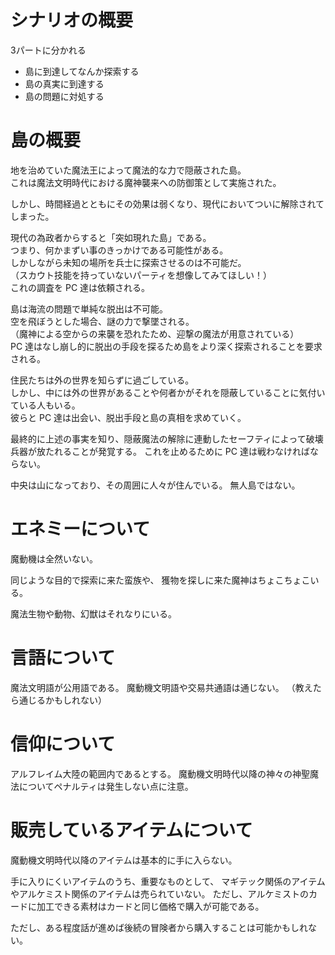 # シナリオの概要

3パートに分かれる

* 島に到達してなんか探索する
* 島の真実に到達する
* 島の問題に対処する

# 島の概要

地を治めていた魔法王によって魔法的な力で隠蔽された島。   
これは魔法文明時代における魔神襲来への防御策として実施された。

しかし、時間経過とともにその効果は弱くなり、現代においてついに解除されてしまった。

現代の為政者からすると「突如現れた島」である。   
つまり、何かまずい事のきっかけである可能性がある。   
しかしながら未知の場所を兵士に探索させるのは不可能だ。   
（スカウト技能を持っていないパーティを想像してみてほしい！）   
これの調査を PC 達は依頼される。   

島は海流の問題で単純な脱出は不可能。   
空を飛ぼうとした場合、謎の力で撃墜される。   
（魔神による空からの来襲を恐れたため、迎撃の魔法が用意されている）   
PC 達はなし崩し的に脱出の手段を探るため島をより深く探索されることを要求される。

住民たちは外の世界を知らずに過ごしている。   
しかし、中には外の世界があることや何者かがそれを隠蔽していることに気付いている人もいる。   
彼らと PC 達は出会い、脱出手段と島の真相を求めていく。

最終的に上述の事実を知り、隠蔽魔法の解除に連動したセーフティによって破壊兵器が放たれることが発覚する。
これを止めるために PC 達は戦わなければならない。

中央は山になっており、その周囲に人々が住んでいる。
無人島ではない。

# エネミーについて

魔動機は全然いない。

同じような目的で探索に来た蛮族や、
獲物を探しに来た魔神はちょこちょこいる。

魔法生物や動物、幻獣はそれなりにいる。

# 言語について

魔法文明語が公用語である。
魔動機文明語や交易共通語は通じない。
（教えたら通じるかもしれない）

# 信仰について

アルフレイム大陸の範囲内であるとする。
魔動機文明時代以降の神々の神聖魔法についてペナルティは発生しない点に注意。

# 販売しているアイテムについて

魔動機文明時代以降のアイテムは基本的に手に入らない。

手に入りにくいアイテムのうち、重要なものとして、
マギテック関係のアイテムやアルケミスト関係のアイテムは売られていない。
ただし、アルケミストのカードに加工できる素材はカードと同じ価格で購入が可能である。

ただし、ある程度話が進めば後続の冒険者から購入することは可能かもしれない。
